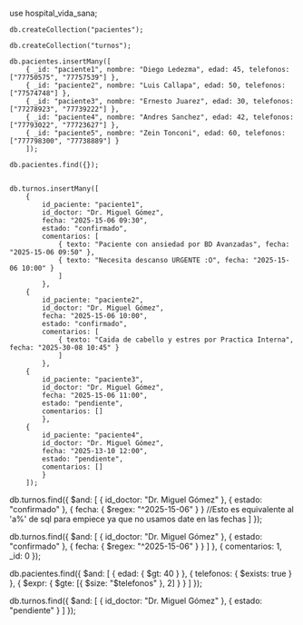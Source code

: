 use hospital_vida_sana;

    db.createCollection("pacientes");

    db.createCollection("turnos");

    db.pacientes.insertMany([
        { _id: "paciente1", nombre: "Diego Ledezma", edad: 45, telefonos: ["77750575", "77757539"] },
        { _id: "paciente2", nombre: "Luis Callapa", edad: 50, telefonos: ["77574748"] },
        { _id: "paciente3", nombre: "Ernesto Juarez", edad: 30, telefonos: ["77278923", "77739222"] },
        { _id: "paciente4", nombre: "Andres Sanchez", edad: 42, telefonos: ["77793022", "77723627"] },
        { _id: "paciente5", nombre: "Zein Tonconi", edad: 60, telefonos: ["777798300", "77738889"] }
        ]);

    db.pacientes.find({});


    db.turnos.insertMany([
        {
            id_paciente: "paciente1",
            id_doctor: "Dr. Miguel Gómez",
            fecha: "2025-15-06 09:30",
            estado: "confirmado",
            comentarios: [
                { texto: "Paciente con ansiedad por BD Avanzadas", fecha: "2025-15-06 09:50" },
                { texto: "Necesita descanso URGENTE :O", fecha: "2025-15-06 10:00" }
                ]
            },
        {
            id_paciente: "paciente2",
            id_doctor: "Dr. Miguel Gómez",
            fecha: "2025-15-06 10:00",
            estado: "confirmado",
            comentarios: [
                { texto: "Caida de cabello y estres por Practica Interna", fecha: "2025-30-08 10:45" }
                ]
            },
        {
            id_paciente: "paciente3",
            id_doctor: "Dr. Miguel Gómez",
            fecha: "2025-15-06 11:00",
            estado: "pendiente",
            comentarios: []
            },
        {
            id_paciente: "paciente4",
            id_doctor: "Dr. Miguel Gómez",
            fecha: "2025-13-10 12:00",
            estado: "pendiente",
            comentarios: []
            }
        ]);

db.turnos.find({
  $and: [
    { id_doctor: "Dr. Miguel Gómez" },
    { estado: "confirmado" },
    { fecha: { $regex: "^2025-15-06" } } //Esto es equivalente al 'a%' de sql para empiece ya que no usamos date en las fechas
  ]
});

db.turnos.find({
  $and: [
    { id_doctor: "Dr. Miguel Gómez" },
    { estado: "confirmado" },
    { fecha: { $regex: "^2025-15-06" } }
  ]
}, { comentarios: 1, _id: 0 });

db.pacientes.find({
  $and: [
    { edad: { $gt: 40 } },
    { telefonos: { $exists: true } },
    { $expr: { $gte: [{ $size: "$telefonos" }, 2] } }
  ]
});

db.turnos.find({
  $and: [
    { id_doctor: "Dr. Miguel Gómez" },
    { estado: "pendiente" }
  ]
});